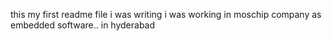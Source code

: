  this my first readme file i was writing 
i was working in moschip company as embedded software..
in hyderabad

